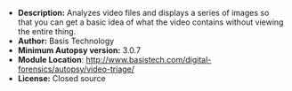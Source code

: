 - __Description:__ Analyzes video files and displays a series of images so that you can get a basic idea of what the video contains without viewing the entire thing.
- __Author:__ Basis Technology
- __Minimum Autopsy version:__ 3.0.7
- __Module Location__: http://www.basistech.com/digital-forensics/autopsy/video-triage/
- __License:__ Closed source

